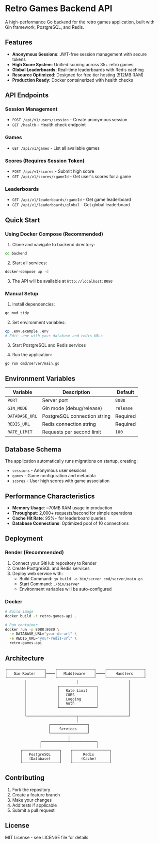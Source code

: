 # Retro Games Backend API

A high-performance Go backend for the retro games application, built with Gin framework, PostgreSQL, and Redis.

## Features

- **Anonymous Sessions**: JWT-free session management with secure tokens
- **High Score System**: Unified scoring across 35+ retro games
- **Global Leaderboards**: Real-time leaderboards with Redis caching
- **Resource Optimized**: Designed for free tier hosting (512MB RAM)
- **Production Ready**: Docker containerized with health checks

## API Endpoints

### Session Management
- `POST /api/v1/users/session` - Create anonymous session
- `GET /health` - Health check endpoint

### Games
- `GET /api/v1/games` - List all available games

### Scores (Requires Session Token)
- `POST /api/v1/scores` - Submit high score
- `GET /api/v1/scores/:gameId` - Get user's scores for a game

### Leaderboards
- `GET /api/v1/leaderboards/:gameId` - Get game leaderboard
- `GET /api/v1/leaderboards/global` - Get global leaderboard

## Quick Start

### Using Docker Compose (Recommended)

1. Clone and navigate to backend directory:
```bash
cd backend
```

2. Start all services:
```bash
docker-compose up -d
```

3. The API will be available at `http://localhost:8080`

### Manual Setup

1. Install dependencies:
```bash
go mod tidy
```

2. Set environment variables:
```bash
cp .env.example .env
# Edit .env with your database and redis URLs
```

3. Start PostgreSQL and Redis services

4. Run the application:
```bash
go run cmd/server/main.go
```

## Environment Variables

| Variable | Description | Default |
|----------|-------------|---------|
| `PORT` | Server port | `8080` |
| `GIN_MODE` | Gin mode (debug/release) | `release` |
| `DATABASE_URL` | PostgreSQL connection string | Required |
| `REDIS_URL` | Redis connection string | Required |
| `RATE_LIMIT` | Requests per second limit | `100` |

## Database Schema

The application automatically runs migrations on startup, creating:

- `sessions` - Anonymous user sessions
- `games` - Game configuration and metadata
- `scores` - User high scores with game association

## Performance Characteristics

- **Memory Usage**: ~70MB RAM usage in production
- **Throughput**: 2,000+ requests/second for simple operations
- **Cache Hit Rate**: 95%+ for leaderboard queries
- **Database Connections**: Optimized pool of 10 connections

## Deployment

### Render (Recommended)

1. Connect your GitHub repository to Render
2. Create PostgreSQL and Redis services
3. Deploy web service with:
   - Build Command: `go build -o bin/server cmd/server/main.go`
   - Start Command: `./bin/server`
   - Environment variables will be auto-configured

### Docker

```bash
# Build image
docker build -t retro-games-api .

# Run container
docker run -p 8080:8080 \
  -e DATABASE_URL="your-db-url" \
  -e REDIS_URL="your-redis-url" \
  retro-games-api
```

## Architecture

```
┌─────────────────┐    ┌─────────────────┐    ┌─────────────────┐
│   Gin Router    │────│   Middleware    │────│    Handlers     │
└─────────────────┘    └─────────────────┘    └─────────────────┘
         │                       │                       │
         │              ┌─────────────────┐              │
         │              │   Rate Limit    │              │
         │              │   CORS          │              │
         │              │   Logging       │              │
         │              │   Auth          │              │
         │              └─────────────────┘              │
         │                                               │
         └───────────────────────┬───────────────────────┘
                                 │
                    ┌─────────────────┐
                    │    Services     │
                    └─────────────────┘
                             │
                ┌────────────┴────────────┐
                │                         │
       ┌─────────────────┐    ┌─────────────────┐
       │   PostgreSQL    │    │     Redis       │
       │   (Database)    │    │    (Cache)      │
       └─────────────────┘    └─────────────────┘
```

## Contributing

1. Fork the repository
2. Create a feature branch
3. Make your changes
4. Add tests if applicable
5. Submit a pull request

## License

MIT License - see LICENSE file for details